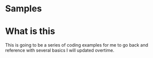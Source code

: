 # Samples

What is this
=======

This is going to be a series of coding examples for me to go back and reference with several basics I will updated overtime. 